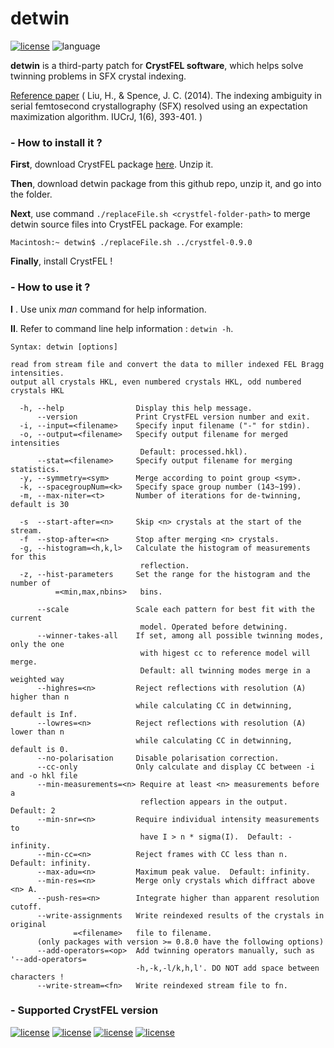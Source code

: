 # detwin


[![license](https://img.shields.io/badge/License-GPL--v3-blue)](https://www.gnu.org/licenses/gpl-3.0.en.html)
![language](https://img.shields.io/badge/Language-C-blue)


**detwin** is a third-party patch for **CrystFEL software**, which helps solve twinning problems in SFX crystal indexing.

[Reference paper](http://journals.iucr.org/m/issues/2014/06/00/it5003/index.html) ( Liu, H., & Spence, J. C. (2014). The indexing ambiguity in serial femtosecond crystallography (SFX) resolved using an expectation maximization algorithm. IUCrJ, 1(6), 393-401. )

### - How to install it ?

**First**, download CrystFEL package [here](http://www.desy.de/~twhite/crystfel/download.html). Unzip it.

**Then**, download detwin package from this github repo, unzip it, and go into the folder.

**Next**, use command `./replaceFile.sh <crystfel-folder-path>` to merge detwin source files into CrystFEL package. For example:

```
Macintosh:~ detwin$ ./replaceFile.sh ../crystfel-0.9.0
```

**Finally**, install CrystFEL !

### - How to use it ?

**I** . Use unix *man* command for help information.

**II**. Refer to command line help information : `detwin -h`.

```
Syntax: detwin [options]

read from stream file and convert the data to miller indexed FEL Bragg intensities.
output all crystals HKL, even numbered crystals HKL, odd numbered crystals HKL

  -h, --help                Display this help message.
      --version             Print CrystFEL version number and exit.
  -i, --input=<filename>    Specify input filename ("-" for stdin).
  -o, --output=<filename>   Specify output filename for merged intensities
                             Default: processed.hkl).
      --stat=<filename>     Specify output filename for merging statistics.
  -y, --symmetry=<sym>      Merge according to point group <sym>.
  -k, --spacegroupNum=<k>   Specify space group number (143~199).
  -m, --max-niter=<t>       Number of iterations for de-twinning, default is 30

  -s  --start-after=<n>     Skip <n> crystals at the start of the stream.
  -f  --stop-after=<n>      Stop after merging <n> crystals.
  -g, --histogram=<h,k,l>   Calculate the histogram of measurements for this
                             reflection.
  -z, --hist-parameters     Set the range for the histogram and the number of
          =<min,max,nbins>   bins. 

      --scale               Scale each pattern for best fit with the current
                             model. Operated before detwining.
      --winner-takes-all    If set, among all possible twinning modes, only the one 
                             with higest cc to reference model will merge.
                             Default: all twinning modes merge in a weighted way
      --highres=<n>         Reject reflections with resolution (A) higher than n 
                            while calculating CC in detwinning, default is Inf.
      --lowres=<n>          Reject reflections with resolution (A) lower than n 
                            while calculating CC in detwinning, default is 0.
      --no-polarisation     Disable polarisation correction.
      --cc-only             Only calculate and display CC between -i and -o hkl file
      --min-measurements=<n> Require at least <n> measurements before a
                             reflection appears in the output.  Default: 2
      --min-snr=<n>         Require individual intensity measurements to
                             have I > n * sigma(I).  Default: -infinity.
      --min-cc=<n>          Reject frames with CC less than n. Default: infinity.
      --max-adu=<n>         Maximum peak value.  Default: infinity.
      --min-res=<n>         Merge only crystals which diffract above <n> A.
      --push-res=<n>        Integrate higher than apparent resolution cutoff.
      --write-assignments   Write reindexed results of the crystals in original
              =<filename>   file to filename.
      (only packages with version >= 0.8.0 have the following options)
      --add-operators=<op>  Add twinning operators manually, such as '--add-operators=
                            -h,-k,-l/k,h,l'. DO NOT add space between characters !
      --write-stream=<fn>   Write reindexed stream file to fn.
```

### - Supported CrystFEL version

[![license](https://img.shields.io/badge/built-crystfel--0.6.3-green)](http://www.desy.de/~twhite/crystfel/crystfel-0.6.3.tar.gz)
[![license](https://img.shields.io/badge/built-crystfel--0.7.0-yellow)](http://www.desy.de/~twhite/crystfel/crystfel-0.7.0.tar.gz)
[![license](https://img.shields.io/badge/built-crystfel--0.8.0-red)](http://www.desy.de/~twhite/crystfel/crystfel-0.8.0.tar.gz)
[![license](https://img.shields.io/badge/built-crystfel--0.9.0-blue)](http://www.desy.de/~twhite/crystfel/crystfel-0.9.0.tar.gz)




